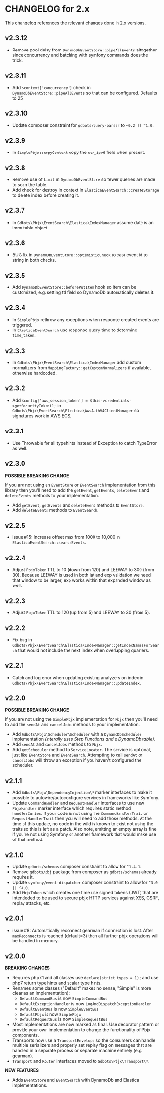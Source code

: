 # CHANGELOG for 2.x
This changelog references the relevant changes done in 2.x versions.


## v2.3.12
* Remove pool delay from `DynamoDbEventStore::pipeAllEvents` altogether since concurrency and batching with symfony commands does the trick.


## v2.3.11
* Add `$context['concurrency']` check in `DynamoDbEventStore::pipeAllEvents` so that can be configured. Defaults to 25.


## v2.3.10
* Update composer constraint for `gdbots/query-parser` to `~0.2 || ^1.0`.


## v2.3.9
* In `SimplePbjx::copyContext` copy the `ctx_ipv6` field when present.


## v2.3.8
* Remove use of `Limit` in `DynamoDbEventStore` so fewer queries are made to scan the table.
* Add check for destroy in context in `ElasticaEventSearch::createStorage` to delete index before creating it.


## v2.3.7
* In `Gdbots\Pbjx\EventSearch\Elastica\IndexManager` assume date is an immutable object.


## v2.3.6
* BUG fix in `DynamoDbEventStore::optimisticCheck` to cast event id to string in both checks. 


## v2.3.5
* Add `DynamoDbEventStore::beforePutItem` hook so item can be customized, e.g. setting ttl field so DynamoDb automatically deletes it.


## v2.3.4
* In `SimplePbjx` rethrow any exceptions when response created events are triggered.
* In `ElasticaEventSearch` use response query time to determine `time_taken`.


## v2.3.3
* In `Gdbots\Pbjx\EventSearch\Elastica\IndexManager` add custom normalizers from `MappingFactory::getCustomNormalizers` if available, otherwise hardcoded. 


## v2.3.2
* Add `$config['aws_session_token'] = $this->credentials->getSecurityToken();` in `Gdbots\Pbjx\EventSearch\Elastica\AwsAuthV4ClientManager` so signatures work in AWS ECS.


## v2.3.1
* Use Throwable for all typehints instead of Exception to catch TypeError as well.


## v2.3.0
__POSSIBLE BREAKING CHANGE__

If you are not using an `EventStore` or `EventSearch` implementation from this library then you'll need to add the `getEvent`, `getEvents`, `deleteEvent` and `deleteEvents` methods to your implementation.

* Add `getEvent`, `getEvents` and `deleteEvent` methods to `EventStore`.
* Add `deleteEvents` methods to `EventSearch`. 
 

## v2.2.5
* issue #15: Increase offset max from 1000 to 10,000 in `ElasticaEventSearch::searchEvents`.


## v2.2.4
* Adjust `PbjxToken` TTL to 10 (down from 120) and LEEWAY to 300 (from 30).  Because LEEWAY is used in both iat and exp validation we need that window to be larger, exp works within that expanded window as well.


## v2.2.3
* Adjust `PbjxToken` TTL to 120 (up from 5) and LEEWAY to 30 (from 5).


## v2.2.2
* Fix bug in `Gdbots\Pbjx\EventSearch\Elastica\IndexManager::getIndexNamesForSearch` that would not include the next index when overlapping quarters.


## v2.2.1
* Catch and log error when updating existing analyzers on index in `Gdbots\Pbjx\EventSearch\Elastica\IndexManager::updateIndex`.


## v2.2.0
__POSSIBLE BREAKING CHANGE__

If you are not using the `SimplePbjx` implementation for `Pbjx` then you'll need to add the `sendAt` and `cancelJobs` methods to your implementation.

* Add `Gdbots\Pbjx\Scheduler\Scheduler` with a `DynamoDbScheduler` implementation _(interally uses Step Functions and a DynamoDb table)_.
* Add `sendAt` and `cancelJobs` methods to `Pbjx`.
* Add `getScheduler` method to `ServiceLocator`.  The service is optional, just like `EventStore` and `EventSearch`.  Attempting to call `sendAt` or `cancelJobs` will throw an exception if you haven't configured the scheduler.


## v2.1.1
* Add `Gdbots\Pbjx\DependencyInjection\*` marker interfaces to make it possible to autowire/autoconfigure services in frameworks like Symfony.
* Update `CommandHandler` and `RequestHandler` interfaces to use new `PbjxHandler` marker interface which requires static method `handlesCuries`.  If your code is not using the `CommandHandlerTrait` or `RequestHandlerTrait` then you will need to add those methods.  At the time of this update, no code in the wild is known to exist not using the traits so this is left as a patch.  Also note, emitting an empty array is fine if you're not using Symfony or another framework that would make use of that method.


## v2.1.0
* Update `gdbots/schemas` composer constraint to allow for `^1.4.1`.
* Remove `gdbots/pbj` package from composer as `gdbots/schemas` already requires it.
* Update `symfony/event-dispatcher` composer constraint to allow for `^3.0 || ^4.0`.
* Add `PbjxToken` which creates one time use signed tokens (JWT) that are intendeded to be used to secure pbjx HTTP services against XSS, CSRF, replay attacks, etc.


## v2.0.1
* issue #8: Automatically reconnect gearman if connection is lost.  After `maxReconnects` is reached (default=3) then all further pbjx operations will be handled in memory.


## v2.0.0
__BREAKING CHANGES__

* Requires php7.1 and all classes use `declare(strict_types = 1);` and use php7 return type hints and scalar type hints.
* Renames some classes ("Default" makes no sense, "Simple" is more clear as an implementation):
  * `DefaultCommandBus` is now `SimpleCommandBus`
  * `DefaultExceptionHandler` is now `LogAndDispatchExceptionHandler`
  * `DefaultEventBus` is now `SimpleEventBus`
  * `DefaultPbjx` is now `SimplePbjx`
  * `DefaultRequestBus` is now `SimpleRequestBus`
* Most implementations are now marked as final.  Use decorator pattern or provide your own implementation to change the functionality of Pbjx components.
* Transports now use a `TransportEnvelope` so the consumers can handle multiple serializers and properly set replay flag on messages that are handled in a separate process or separate machine entirely (e.g. gearman).
* `Transport` and `Router` interfaces moved to `Gdbots\Pbjx\Transport\*`.

__NEW FEATURES__
* Adds `EventStore` and `EventSearch` with DynamoDb and Elastica implementations.
